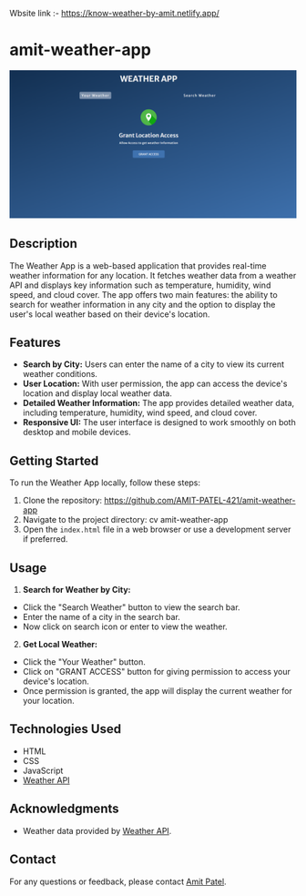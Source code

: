 Wbsite link :- https://know-weather-by-amit.netlify.app/
# amit-weather-app

![Weather App Screenshot](assets/weather.png)


## Description
The Weather App is a web-based application that provides real-time weather information for any location. It fetches weather data from a weather API and displays key information such as temperature, humidity, wind speed, and cloud cover. The app offers two main features: the ability to search for weather information in any city and the option to display the user's local weather based on their device's location.

## Features
- **Search by City:** Users can enter the name of a city to view its current weather conditions.
- **User Location:** With user permission, the app can access the device's location and display local weather data.
- **Detailed Weather Information:** The app provides detailed weather data, including temperature, humidity, wind speed, and cloud cover.
- **Responsive UI:** The user interface is designed to work smoothly on both desktop and mobile devices.

## Getting Started
To run the Weather App locally, follow these steps:

1. Clone the repository: https://github.com/AMIT-PATEL-421/amit-weather-app
2. Navigate to the project directory: cv amit-weather-app
3. Open the `index.html` file in a web browser or use a development server if preferred.

## Usage
1. **Search for Weather by City:**
- Click the "Search Weather" button to view the search bar.
- Enter the name of a city in the search bar.
- Now click on search icon or enter to view the weather.

2. **Get Local Weather:**
- Click the "Your Weather" button.
- Click on "GRANT ACCESS" button for giving permission to access your device's location.
- Once permission is granted, the app will display the current weather for your location.

## Technologies Used
- HTML
- CSS
- JavaScript
- [Weather API](https://openweathermap.org/api)


## Acknowledgments
- Weather data provided by [Weather API](https://openweathermap.org/api).

## Contact
For any questions or feedback, please contact [ Amit Patel](amitpatel04aug2002@gmail.com).


   
